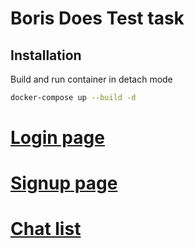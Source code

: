 # Boris Does Test task

## Installation

Build and run container in detach mode

```sh
docker-compose up --build -d
```

# [Login page](http://0.0.0.0:8000/)
# [Signup page](http://0.0.0.0:8000/signup/)
# [Chat list](http://0.0.0.0:8000/chats/)